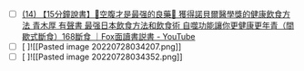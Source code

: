 - [ ] [(14) 【15分鐘說書】🔴空腹才是最强的良藥🔴 獲得諾貝爾醫學獎的健康飲食方法 青木厚 有聲書 最强日本飲食方法和飲食術 自噬功能讓你更健康更年青（間歇式斷食）168斷食 ｜Fox面讀書説書 - YouTube](https://www.youtube.com/watch?v=Po91wXp_hYE)
- [ ] [ ]![[Pasted image 20220728034207.png]]
- [ ] [ ]![[Pasted image 20220728034352.png]]